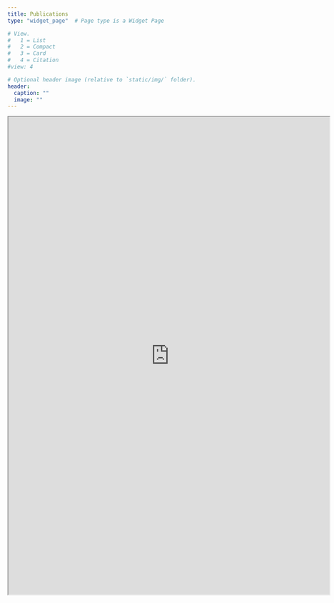 ```yaml
---
title: Publications
type: "widget_page"  # Page type is a Widget Page

# View.
#   1 = List
#   2 = Compact
#   3 = Card
#   4 = Citation
#view: 4

# Optional header image (relative to `static/img/` folder).
header:
  caption: ""
  image: ""
---
```


<iframe class="flexdashboard" src="https://smolski.netlify.app/publications/index.html" style = "height: 1070px; width: 720px"> </iframe>
